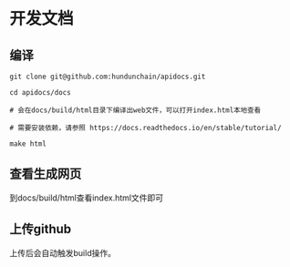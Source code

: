 # 开发文档

## 编译

```
git clone git@github.com:hundunchain/apidocs.git

cd apidocs/docs

# 会在docs/build/html目录下编译出web文件，可以打开index.html本地查看

# 需要安装依赖，请参照 https://docs.readthedocs.io/en/stable/tutorial/ 

make html 

```

## 查看生成网页

到docs/build/html查看index.html文件即可

## 上传github

上传后会自动触发build操作。
